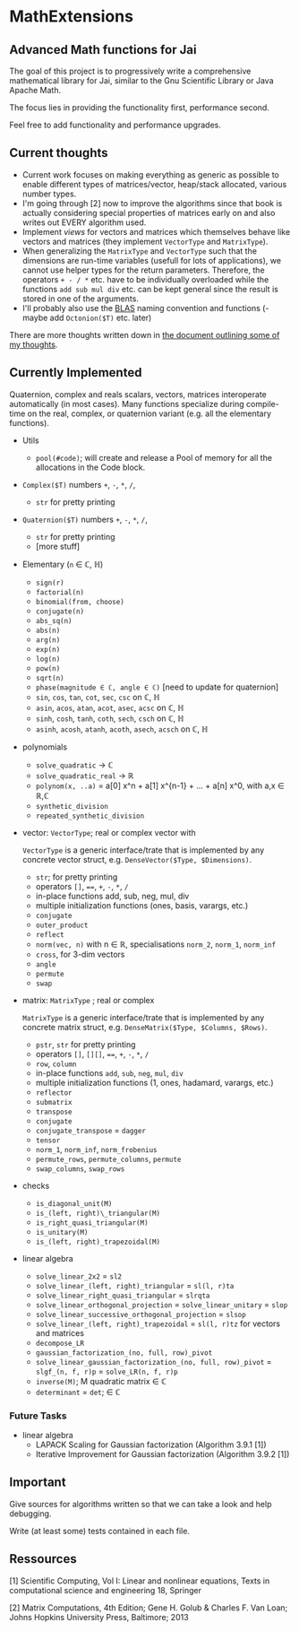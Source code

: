 # MathExtensions

## Advanced Math functions for Jai

The goal of this project is to progressively write a comprehensive
mathematical library for Jai, similar to the Gnu Scientific Library or Java Apache Math.

The focus lies in providing the functionality first, performance
second. 

Feel free to add functionality and performance upgrades.

## Current thoughts

- Current work focuses on making everything as generic as possible to enable different types of matrices/vector, heap/stack allocated, various number types.
- I'm going through [2] now to improve the algorithms since that book is actually considering special properties of matrices early on and also writes out EVERY algorithm used.
- Implement _views_ for vectors and matrices which themselves behave like vectors and matrices (they implement `VectorType` and `MatrixType`).
- When generalizing the `MatrixType` and `VectorType` such that the dimensions are run-time variables (usefull for lots of applications), we cannot use helper types for the return parameters. Therefore, the operators `+ - / *` etc. have to be individually overloaded while the functions `add sub mul div` etc. can be kept general since the result is stored in one of the arguments.
- I'll probably also use the [BLAS](http://www.netlib.org/blas/) naming convention and functions
(- maybe add `Octonion($T)` etc. later)

There are more thoughts written down in [the document outlining some of my thoughts](https://github.com/shiMusa/MathExtensions/blob/flags-and-other-matrix-types/Thoughts.md).

## Currently Implemented

Quaternion, complex and reals scalars, vectors, matrices interoperate automatically (in most cases).
Many functions specialize during compile-time on the real, complex, or quaternion variant (e.g. all the elementary functions).

- Utils
    - `pool(#code)`; will create and release a Pool of memory for all the allocations in the Code block.
- `Complex($T)` numbers `+`, `-`, `*`, `/`,
    - `str` for pretty printing
- `Quaternion($T)` numbers `+`, `-`, `*`, `/`,
    - `str` for pretty printing
    - [more stuff]
- Elementary (`n` ∈ ℂ, ℍ)
    - `sign(r)`
    - `factorial(n)`
    - `binomial(from, choose)`
    - `conjugate(n)`
    - `abs_sq(n)`
    - `abs(n)`
    - `arg(n)`
    - `exp(n)`
    - `log(n)`
    - `pow(n)`
    - `sqrt(n)`
    - `phase(magnitude ∈ ℂ, angle ∈ ℂ)` [need to update for quaternion]
    - `sin`, `cos`, `tan`, `cot`, `sec`, `csc` on ℂ, ℍ
    - `asin`, `acos`, `atan`, `acot`, `asec`, `acsc` on ℂ, ℍ
    - `sinh`, `cosh`, `tanh`, `coth`, `sech`, `csch` on ℂ, ℍ
    - `asinh`, `acosh`, `atanh`, `acoth`, `asech`, `acsch` on ℂ, ℍ
- polynomials
    - `solve_quadratic` -> ℂ
    - `solve_quadratic_real` -> ℝ
    - `polynom(x, ..a)` = a[0] x^n + a[1] x^{n-1} + ... + a[n] x^0, with a,x ∈ ℝ,ℂ
    - `synthetic_division`
    - `repeated_synthetic_division`
- vector: `VectorType`; real or complex vector with

    `VectorType` is a generic interface/trate that is implemented by any concrete vector struct, e.g. `DenseVector($Type, $Dimensions)`.
    - `str`; for pretty printing
    - operators `[]`, `==`, `+`, `-`, `*`, `/`
    - in-place functions add, sub, neg, mul, div
    - multiple initialization functions (ones, basis, varargs, etc.)
    - `conjugate`
    - `outer_product`
    - `reflect`
    - `norm(vec, n)` with n ∈ ℝ, specialisations `norm_2`, `norm_1`, `norm_inf`
    - `cross`, for 3-dim vectors
    - `angle`
    - `permute`
    - `swap`
- matrix: `MatrixType` ; real or complex

    `MatrixType` is a generic interface/trate that is implemented by any concrete matrix struct, e.g. `DenseMatrix($Type, $Columns, $Rows)`.
    - `pstr`, `str` for pretty printing
    - operators `[]`, `[][]`, `==`, `+`, `-`, `*`, `/`
    - `row`, `column`
    - in-place functions `add`, `sub`, `neg`, `mul`, `div`
    - multiple initialization functions (1, ones, hadamard, varargs, etc.)
    - `reflector`
    - `submatrix`
    - `transpose`
    - `conjugate`
    - `conjugate_transpose` = `dagger`
    - `tensor`
    - `norm_1`, `norm_inf`, `norm_frobenius`
    - `permute_rows`, `permute_columns`, `permute`
    - `swap_columns`, `swap_rows`
- checks
    - `is_diagonal_unit(M)`
    - `is_(left, right)\_triangular(M)`
    - `is_right_quasi_triangular(M)`
    - `is_unitary(M)`
    - `is_(left, right)_trapezoidal(M)`
- linear algebra
    - `solve_linear_2x2` = `sl2`
    - `solve_linear_(left, right)_triangular` = `sl(l, r)ta`
    - `solve_linear_right_quasi_triangular` = `slrqta`
    - `solve_linear_orthogonal_projection` = `solve_linear_unitary` = `slop`
    - `solve_linear_successive_orthogonal_projection` = `slsop`
    - `solve_linear_(left, right)_trapezoidal` = `sl(l, r)tz` for vectors and matrices
    - `decompose_LR`
    - `gaussian_factorization_(no, full, row)_pivot`
    - `solve_linear_gaussian_factorization_(no, full, row)_pivot` = `slgf_(n, f, r)p` = `solve_LR(n, f, r)p`
    - `inverse(M)`; M quadratic matrix ∈ ℂ
    - `determinant` = `det`; ∈ ℂ

### Future Tasks

- linear algebra
    - LAPACK Scaling for Gaussian factorization (Algorithm 3.9.1 [1])
    - Iterative Improvement for Gaussian factorization (Algorithm 3.9.2 [1])

## Important

Give sources for algorithms written so that we can take a look and help debugging.

Write (at least some) tests contained in each file.


## Ressources

[1] Scientific Computing, Vol I: Linear and nonlinear equations, Texts in computational science and engineering 18, Springer

[2] Matrix Computations, 4th Edition; Gene H. Golub & Charles F. Van Loan; Johns Hopkins University Press, Baltimore; 2013
